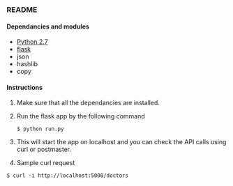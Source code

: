 ### README

#### Dependancies and modules
- [Python 2.7](https://www.python.org/downloads/release/python-2710/)
- [flask](https://pypi.python.org/pypi/Flask/0.11)
- json
- hashlib
- copy

#### Instructions
1. Make sure that all the dependancies are installed.
2. Run the flask app by the following command

    ```$ python run.py```
3. This will start the app on localhost and you can check the API calls using curl or postmaster.

4. Sample curl request

  ```$ curl -i http://localhost:5000/doctors```

  
